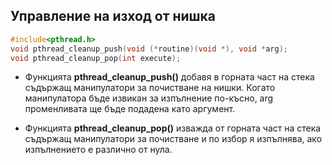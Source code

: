 ## Управление на изход от нишка 

```c
#include<pthread.h>
void pthread_cleanup_push(void (*routine)(void *), void *arg);
void pthread_cleanup_pop(int execute);
```

- Функцията **pthread_cleanup_push()** добавя в горната част на стека съдържащ манипулатори за почистване на нишки. Когато манипулатора бъде извикан за изпълнение по-късно, arg променливата ще бъде подадена като аргумент.

- Функцията **pthread_cleanup_pop()** изважда от горната част на стека съдържащ манипулатори за почистване и по избор я изпълнява, ако изпълнението е различно от нула.
